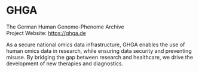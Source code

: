 # GHGA

The German Human Genome-Phenome Archive\
Project Website: https://ghga.de

As a secure national omics data infrastructure, GHGA enables the use of human omics data in research, while ensuring data security and preventing misuse. By bridging the gap between research and healthcare, we drive the development of new therapies and diagnostics.